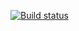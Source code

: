 [![Build status](https://ci.appveyor.com/api/projects/status/u5w2ioxi8pypeb82?svg=true)](https://ci.appveyor.com/project/PavelBarashkov/destructuring)